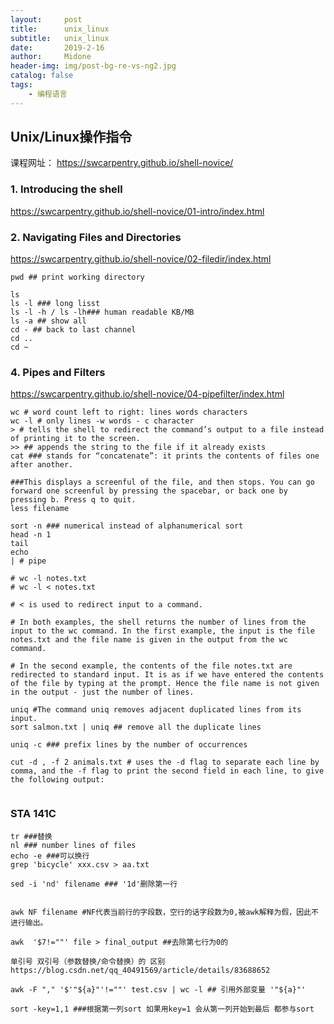 ```yaml
---
layout:     post
title:      unix_linux
subtitle:   unix_linux
date:       2019-2-16
author:     Midone
header-img: img/post-bg-re-vs-ng2.jpg
catalog: false
tags:
    - 编程语言
---
```


## Unix/Linux操作指令

课程网址： https://swcarpentry.github.io/shell-novice/


### 1. Introducing the shell

https://swcarpentry.github.io/shell-novice/01-intro/index.html

### 2. Navigating Files and Directories

https://swcarpentry.github.io/shell-novice/02-filedir/index.html

```
pwd ## print working directory

ls
ls -l ### long lisst
ls -l -h / ls -lh### human readable KB/MB
ls -a ## show all
cd - ## back to last channel
cd ..
cd ~
```


### 4. Pipes and Filters
https://swcarpentry.github.io/shell-novice/04-pipefilter/index.html
```{bash}
wc # word count left to right: lines words characters
wc -l # only lines -w words - c character
> # tells the shell to redirect the command’s output to a file instead of printing it to the screen.
>> ## appends the string to the file if it already exists
cat ### stands for “concatenate”: it prints the contents of files one after another.

###This displays a screenful of the file, and then stops. You can go forward one screenful by pressing the spacebar, or back one by pressing b. Press q to quit.
less filename

sort -n ### numerical instead of alphanumerical sort
head -n 1
tail
echo
| # pipe

# wc -l notes.txt
# wc -l < notes.txt

# < is used to redirect input to a command.

# In both examples, the shell returns the number of lines from the input to the wc command. In the first example, the input is the file notes.txt and the file name is given in the output from the wc command. 

# In the second example, the contents of the file notes.txt are redirected to standard input. It is as if we have entered the contents of the file by typing at the prompt. Hence the file name is not given in the output - just the number of lines.

uniq #The command uniq removes adjacent duplicated lines from its input.
sort salmon.txt | uniq ## remove all the duplicate lines

uniq -c ### prefix lines by the number of occurrences

cut -d , -f 2 animals.txt # uses the -d flag to separate each line by comma, and the -f flag to print the second field in each line, to give the following output:


```



### STA 141C

```
tr ###替换
nl ### number lines of files
echo -e ###可以换行
grep 'bicycle' xxx.csv > aa.txt

sed -i 'nd' filename ### '1d'删除第一行


awk NF filename #NF代表当前行的字段数，空行的话字段数为0,被awk解释为假，因此不进行输出。

awk  '$7!=""' file > final_output ##去除第七行为0的

单引号 双引号（参数替换/命令替换）的 区别 https://blog.csdn.net/qq_40491569/article/details/83688652

awk -F "," '$'"${a}"'!=""' test.csv | wc -l ## 引用外部变量 '"${a}"'

sort -key=1,1 ###根据第一列sort 如果用key=1 会从第一列开始到最后 都参与sort
```